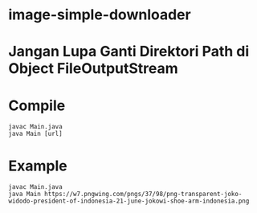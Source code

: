 # image-simple-downloader

# Jangan Lupa Ganti Direktori Path di Object FileOutputStream

# Compile

```
javac Main.java
java Main [url]
```

# Example

```
javac Main.java
java Main https://w7.pngwing.com/pngs/37/98/png-transparent-joko-widodo-president-of-indonesia-21-june-jokowi-shoe-arm-indonesia.png
```
